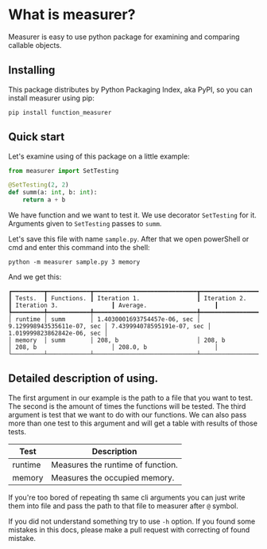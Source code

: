 What is measurer?
=================

Measurer is easy to use python package for examining and comparing callable objects.

Installing
----------

This package distributes by Python Packaging Index, aka PyPI, so you can install measurer using pip:

`pip install function_measurer`

Quick start
-----------

Let's examine using of this package on a little example:

```python
from measurer import SetTesting

@SetTesting(2, 2)
def summ(a: int, b: int): 
    return a + b
```

We have function and we want to test it. We use decorator `SetTesting` for it. Arguments given to `SetTesting` passes to `summ`.

Let's save this file with name `sample.py`. After that we open powerShell or cmd and enter this command into the shell:

`python -m measurer sample.py 3 memory`

And we get this:

```
┏━━━━━━━━━┳━━━━━━━━━━━━┳━━━━━━━━━━━━━━━━━━━━━━━━━━━━━┳━━━━━━━━━━━━━━━━━━━━━━━━━━━━┳━━━━━━━━━━━━━━━━━━━━━━━━━━━━┳━━━━━━━━━━━━━━━━━━━━━━━━━━━━┓
┃ Tests.  ┃ Functions. ┃ Iteration 1.                ┃ Iteration 2.               ┃ Iteration 3.               ┃ Average.                   ┃
┡━━━━━━━━━╇━━━━━━━━━━━━╇━━━━━━━━━━━━━━━━━━━━━━━━━━━━━╇━━━━━━━━━━━━━━━━━━━━━━━━━━━━╇━━━━━━━━━━━━━━━━━━━━━━━━━━━━╇━━━━━━━━━━━━━━━━━━━━━━━━━━━━┩
│ runtime │ summ       │ 1.4030001693754457e-06, sec │ 9.129998943535611e-07, sec │ 7.439994078595191e-07, sec │ 1.019999823862842e-06, sec │
│ memory  │ summ       │ 208, b                      │ 208, b                     │ 208, b                     │ 208.0, b                   │
└─────────┴────────────┴─────────────────────────────┴────────────────────────────┴────────────────────────────┴────────────────────────────┘
```

Detailed description of using.
------------------------------

The first argument in our example is the path to a file that you want to test. The second is the amount of times the functions will be tested. The third argument is test that we want to do with our functions. We can also pass more than one test to this argument and will get a table with results of those tests.

| Test    | Description                       |
| ------- | --------------------------------- |
| runtime | Measures the runtime of function. |
| memory  | Measures the occupied memory.     |

If you're too bored of repeating th same cli arguments you can just write them into file and pass the path to that file to measurer after `@` symbol.

If you did not understand something try to use `-h` option. If you found some mistakes in this docs, please make a pull request with correcting of found mistake.
